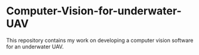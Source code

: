 # Computer-Vision-for-underwater-UAV
This repository contains my work on developing a computer vision software for an underwater UAV.
